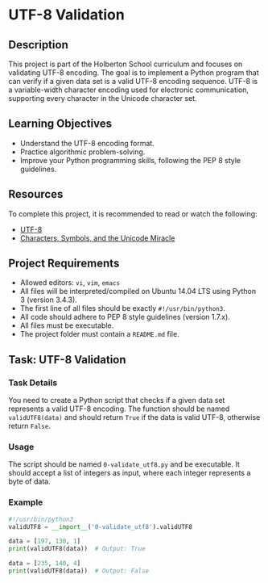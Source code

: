 # UTF-8 Validation

## Description

This project is part of the Holberton School curriculum and focuses on validating UTF-8 encoding. The goal is to implement a Python program that can verify if a given data set is a valid UTF-8 encoding sequence. UTF-8 is a variable-width character encoding used for electronic communication, supporting every character in the Unicode character set.

## Learning Objectives

- Understand the UTF-8 encoding format.
- Practice algorithmic problem-solving.
- Improve your Python programming skills, following the PEP 8 style guidelines.

## Resources

To complete this project, it is recommended to read or watch the following:

- [UTF-8](https://en.wikipedia.org/wiki/UTF-8)
- [Characters, Symbols, and the Unicode Miracle](https://www.youtube.com/watch?v=MijmeoH9LT4)

## Project Requirements

- Allowed editors: `vi`, `vim`, `emacs`
- All files will be interpreted/compiled on Ubuntu 14.04 LTS using Python 3 (version 3.4.3).
- The first line of all files should be exactly `#!/usr/bin/python3`.
- All code should adhere to PEP 8 style guidelines (version 1.7.x).
- All files must be executable.
- The project folder must contain a `README.md` file.

## Task: UTF-8 Validation

### Task Details

You need to create a Python script that checks if a given data set represents a valid UTF-8 encoding. The function should be named `validUTF8(data)` and should return `True` if the data is valid UTF-8, otherwise return `False`.

### Usage

The script should be named `0-validate_utf8.py` and be executable. It should accept a list of integers as input, where each integer represents a byte of data.

### Example

```python
#!/usr/bin/python3
validUTF8 = __import__('0-validate_utf8').validUTF8

data = [197, 130, 1]
print(validUTF8(data))  # Output: True

data = [235, 140, 4]
print(validUTF8(data))  # Output: False
